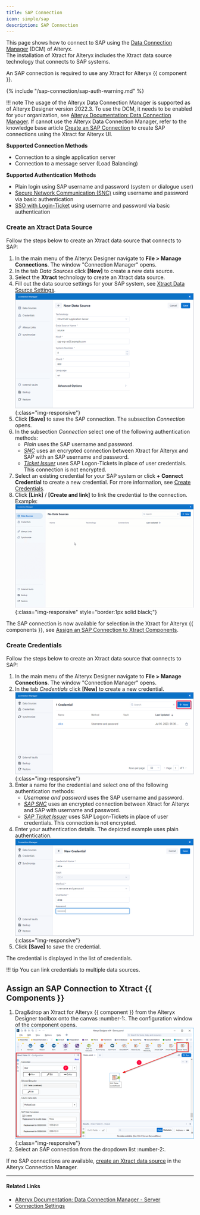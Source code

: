 ```yaml
---
title: SAP Connection 
icon: simple/sap
description: SAP Connection
---
```


This page shows how to connect to SAP using the [Data Connection Manager](https://help.alteryx.com/current/en/designer/tools/dcm---designer.html) (DCM) of Alteryx.<br>
The installation of Xtract for Alteryx includes the Xtract data source technology that connects to SAP systems.

An SAP connection is required to use any Xtract for Alteryx {{ component }}.

{% include "/sap-connection/sap-auth-warning.md" %}

!!! note
    The usage of the Alteryx Data Connection Manager is supported as of Alteryx Designer version 2022.3.
	To use the DCM, it needs to be enabled for your organization, see [Alteryx Documentation: Data Connection Manager](https://help.alteryx.com/current/en/designer/tools/dcm---designer.html).
	If cannot use the Alteryx Data Connection Manager, refer to the knowledge base article [Create an SAP Connection](../../knowledge-base/sap-connection-using-xfa-gui.md) to create SAP connections using the Xtract for Alteryx UI.

	
**Supported Connection Methods** 

- Connection to a single application server
- Connection to a message server (Load Balancing) 

**Supported Authentication Methods**

- Plain login using SAP username and password (system or dialogue user)
- [Secure Network Communication (SNC)](snc-authentication.md) using username and password via basic authentication
- [SSO with Login-Ticket](sso-with-logon-ticket.md) using username and password via basic authentication

   
### Create an Xtract Data Source

Follow the steps below to create an Xtract data source that connects to SAP:

1. In the main menu of the Alteryx Designer navigate to **File > Manage Connections**. The window "Connection Manager" opens.
2. In the tab *Data Sources* click **[New]** to create a new data source.<br>
3. Select the **Xtract** technology to create an Xtract data source.
4. Fill out the data source settings for your SAP system, see [Xtract Data Source Settings](#data-source-settings).<br>
![Data-Connection-Manager](../../assets/images/xfa/documentation/sap-connection/data-connection-manager.png){:class="img-responsive"}
4. Click **[Save]** to save the SAP connection. The subsection *Connection* opens.
5. In the subsection *Connection* select one of the following authentication methods: <br>
	- *Plain* uses the SAP username and password.
	- [*SNC*](snc-authentication.md) uses an encrypted connection between Xtract for Alteryx and SAP with an SAP username and password. 
	- [*Ticket Issuer*](sso-with-logon-ticket.md) uses SAP Logon-Tickets in place of user credentials. This connection is not encrypted.
6. Select an existing credential for your SAP system or click **+ Connect Credential** to create a new credential. 
For more information, see [Create Credentials](#create-credentials).
7. Click **[Link]** / **[Create and link]** to link the credential to the connection. Example:<br>
![new-data-source](../../assets/images/xfa/documentation/sap-connection/new-data-source.gif){:class="img-responsive" style="border:1px solid black;"}

The SAP connection is now available for selection in the Xtract for Alteryx {{ components }}, see [Assign an SAP Connection to Xtract Components](#assign-an-sap-connection-to-xtract-components).

### Create Credentials

Follow the steps below to create an Xtract data source that connects to SAP:

1. In the main menu of the Alteryx Designer navigate to **File > Manage Connections**. The window "Connection Manager" opens.
2. In the tab *Credentials* click **[New]** to create a new credential.<br>
![Credentials](../../assets/images/xfa/documentation/sap-connection/credentials.png){:class="img-responsive"}
3. Enter a name for the credential and select one of the following authentication methods: <br>
	- *Username and password* uses the SAP username and password.
	- [*SAP SNC*](snc-authentication.md) uses an encrypted connection between Xtract for Alteryx and SAP with username and password. 
	- [*SAP Ticket Issuer*](sso-with-logon-ticket.md) uses SAP Logon-Tickets in place of user credentials. This connection is not encrypted.
4. Enter your authentication details. The depicted example uses plain authentication.<br>
![Plain-Credential](../../assets/images/xfa/documentation/sap-connection/plain.png){:class="img-responsive"}
5. Click **[Save]** to save the credential.

The credential is displayed in the list of credentials.

!!! tip
    You can link credentials to multiple data sources.


## Assign an SAP Connection to Xtract {{ Components }}

1. Drag&drop an Xtract for Alteryx {{ component }} from the Alteryx Designer toolbox onto the canvas :number-1:. 
The configuration window of the component opens.<br>
![Create-New-Table-Extraction](../../assets/images/xfa/documentation/sap-connection/xfa_create_table_extraction_02.png){:class="img-responsive"}
2. Select an SAP connection from the dropdown list :number-2:.

If no SAP connections are available, [create an Xtract data source](#create-an-xtract-data-source) in the Alteryx Connection Manager.


*****
#### Related Links
- [Alteryx Documentation: Data Connection Manager - Server](https://help.alteryx.com/current/en/server/use-alteryx-server-ui/data-connection-manager--server-ui.html)
- [Connection Settings](settings.md)